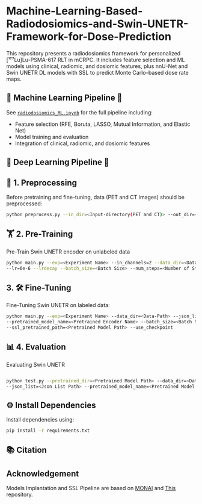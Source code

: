 # Machine-Learning-Based-Radiodosiomics-and-Swin-UNETR-Framework-for-Dose-Prediction
This repository presents a radiodosiomics framework for personalized [¹⁷⁷Lu]Lu-PSMA-617 RLT in mCRPC. 
It includes feature selection and ML models using clinical, radiomic, and dosiomic features, plus nnU-Net and Swin UNETR DL models with SSL to predict Monte Carlo–based dose rate maps.

## 🤖 Machine Learning Pipeline 🤖
See [`radiodosiomics_ML.ipynb`](./radiodosiomics_ML.ipynb) for the full pipeline including:
- Feature selection (RFE, Boruta, LASSO, Mutual Information, and Elastic Net)
- Model training and evaluation
- Integration of clinical, radiomic, and dosiomic features


## 🧠 Deep Learning Pipeline 🧠
## 🧹 1. Preprocessing
Before pretraining and fine-tuning, data (PET and CT images) should be preprocessed:
```bash
python preprocess.py --in_dir=<Input-directory(PET and CT)> --out_dir=<Output-directory>
```

## 🏋️ 2. Pre-Training
Pre-Train Swin UNETR encoder on unlabeled data
```bash
python main.py --exp=<Experiment Name> --in_channels=2 --data_dir=<Data-Path> --json_list=<Json List Path> \
--lr=6e-6 --lrdecay --batch_size=<Batch Size> --num_steps=<Number of Steps>
```

## 3. 🛠️ Fine-Tuning
Fine-Tuning Swin UNETR on labeled data:
```bash
python main.py --exp=<Experiment Name> --data_dir=<Data-Path> --json_list=<Json List Path> --in_channels=2 --out_channels=1 \
--pretrained_model_name=<Pretrained Encoder Name> --batch_size=<Batch Size> --max_epochs=<Epochs> --use_ssl_pretrained \
--ssl_pretrained_path=<Pretrained Model Path> --use_checkpoint
```

## 📊 4. Evaluation
Evaluating Swin UNETR
```bash

python test.py --pretrained_dir=<Pretrained Model Path> --data_dir=<Data-Path> --exp_name=<Experiment Name> \
--json_list=<Json List Path> --pretrained_model_name=<Pretrained Model Name> --save
```


## ⚙️ Install Dependencies
Install dependencies using:
```bash
pip install -r requirements.txt
```
## 📚 Citation


## Acknowledgement
Models Implantation and SSL Pipeline are based on [MONAI](https://github.com/Project-MONAI/MONAI) and [This](https://github.com/Project-MONAI/research-contributions/tree/main/SwinUNETR) repository.
